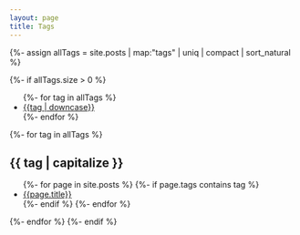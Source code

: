 ```yaml
---
layout: page
title: Tags
---
```

{%- assign allTags = site.posts | map:"tags" | uniq | compact | sort_natural %}

{%- if allTags.size > 0 %}

<div class="page-tags">
   <ul class="tags">
      {%- for tag in allTags %}
      <li class="tag"><a href="#{{ tag | slugify }}" data-tag="{{tag | slugify}}">{{tag | downcase}}</a></li>
      {%- endfor %}
   </ul>
</div>

   {%- for tag in allTags %}
<h2 class="tag" id="{{tag | slugify}}" data-tag="{{tag | slugify}}">{{ tag | capitalize }}</h2>
<ul>
      {%- for page in site.posts %}
         {%- if page.tags contains tag %}
   <li><a href="{{site.baseurl}}{{page.url}}">{{page.title}}</a></li>
         {%- endif %}
      {%- endfor %}
</ul>
   {%- endfor %}
{%- endif %}

